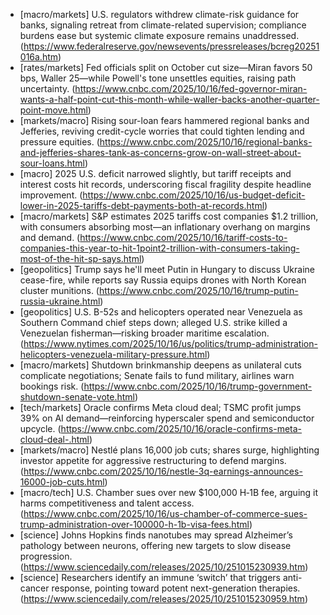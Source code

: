 - [macro/markets] U.S. regulators withdrew climate-risk guidance for banks, signaling retreat from climate-related supervision; compliance burdens ease but systemic climate exposure remains unaddressed. (https://www.federalreserve.gov/newsevents/pressreleases/bcreg20251016a.htm)
- [rates/markets] Fed officials split on October cut size—Miran favors 50 bps, Waller 25—while Powell's tone unsettles equities, raising path uncertainty. (https://www.cnbc.com/2025/10/16/fed-governor-miran-wants-a-half-point-cut-this-month-while-waller-backs-another-quarter-point-move.html)
- [markets/macro] Rising sour-loan fears hammered regional banks and Jefferies, reviving credit-cycle worries that could tighten lending and pressure equities. (https://www.cnbc.com/2025/10/16/regional-banks-and-jefferies-shares-tank-as-concerns-grow-on-wall-street-about-sour-loans.html)
- [macro] 2025 U.S. deficit narrowed slightly, but tariff receipts and interest costs hit records, underscoring fiscal fragility despite headline improvement. (https://www.cnbc.com/2025/10/16/us-budget-deficit-lower-in-2025-tariffs-debt-payments-both-at-records.html)
- [macro/markets] S&P estimates 2025 tariffs cost companies $1.2 trillion, with consumers absorbing most—an inflationary overhang on margins and demand. (https://www.cnbc.com/2025/10/16/tariff-costs-to-companies-this-year-to-hit-1point2-trillion-with-consumers-taking-most-of-the-hit-sp-says.html)
- [geopolitics] Trump says he'll meet Putin in Hungary to discuss Ukraine cease-fire, while reports say Russia equips drones with North Korean cluster munitions. (https://www.cnbc.com/2025/10/16/trump-putin-russia-ukraine.html)
- [geopolitics] U.S. B-52s and helicopters operated near Venezuela as Southern Command chief steps down; alleged U.S. strike killed a Venezuelan fisherman—risking broader maritime escalation. (https://www.nytimes.com/2025/10/16/us/politics/trump-administration-helicopters-venezuela-military-pressure.html)
- [macro/markets] Shutdown brinkmanship deepens as unilateral cuts complicate negotiations; Senate fails to fund military, airlines warn bookings risk. (https://www.cnbc.com/2025/10/16/trump-government-shutdown-senate-vote.html)
- [tech/markets] Oracle confirms Meta cloud deal; TSMC profit jumps 39% on AI demand—reinforcing hyperscaler spend and semiconductor upcycle. (https://www.cnbc.com/2025/10/16/oracle-confirms-meta-cloud-deal-.html)
- [markets/macro] Nestlé plans 16,000 job cuts; shares surge, highlighting investor appetite for aggressive restructuring to defend margins. (https://www.cnbc.com/2025/10/16/nestle-3q-earnings-announces-16000-job-cuts.html)
- [macro/tech] U.S. Chamber sues over new $100,000 H‑1B fee, arguing it harms competitiveness and talent access. (https://www.cnbc.com/2025/10/16/us-chamber-of-commerce-sues-trump-administration-over-100000-h-1b-visa-fees.html)
- [science] Johns Hopkins finds nanotubes may spread Alzheimer’s pathology between neurons, offering new targets to slow disease progression. (https://www.sciencedaily.com/releases/2025/10/251015230939.htm)
- [science] Researchers identify an immune ‘switch’ that triggers anti-cancer response, pointing toward potent next-generation therapies. (https://www.sciencedaily.com/releases/2025/10/251015230959.htm)